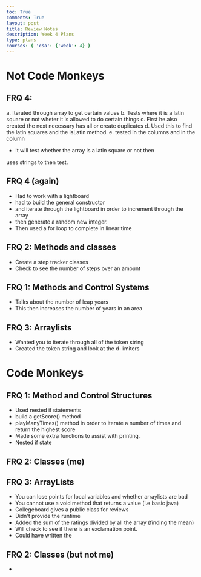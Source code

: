 ```yaml
---
toc: True
comments: True
layout: post
title: Review Notes
description: Week 4 Plans
type: plans
courses: { 'csa': {'week': 4} }
---
```



# Not Code Monkeys
## FRQ 4:
a. Iterated through array to get certain values
b. Tests where it is a latin square or not wheter it is allowed to do certain things
c. First he also created the next necessary has all or create duplicates
d. Used this to find the latin squares and the isLatin method.
e. tested in the columns and in the column
- It will test whether the array is a latin square or not then
  
uses strings to then test.

## FRQ 4 (again)
- Had to work with a lightboard
- had to build the general constructor
- and iterate through the lightboard in order to increment through the array
- then generate a random new integer. 
- Then used a for loop to complete in linear time

## FRQ 2: Methods and classes
- Create a step tracker classes
- Check to see the number of steps over an amount

## FRQ 1: Methods and Control Systems
- Talks about the number of leap years
- This then increases the number of years in an area


## FRQ 3: Arraylists
- Wanted you to iterate through all of the token string
- Created the token string and look at the d-limiters


# Code Monkeys
## FRQ 1: Method and Control Structures
- Used nested if statements
- build a getScore() method
- playManyTimes() method in order to iterate a number of times and return the highest score
- Made some extra functions to assist with printing.
- Nested if state

## FRQ 2: Classes (me)

## FRQ 3: ArrayLists
- You can lose points for local variables and whether arraylists are bad
- You cannot use a void method that returns a value (i.e basic java)
- Collegeboard gives a public class for reviews
- Didn't provide the runtime
- Added the sum of the ratings divided by all the array (finding the mean)
- Will check to see if there is an exclamation point. 
- Could have written the 

## FRQ 2: Classes (but not me)
- 